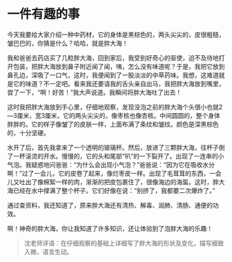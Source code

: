 # 一件有趣的事 #

今天我要给大家介绍一种中药材，它的身体是黑棕色的，两头尖尖的，皮很粗糙，皱巴巴的，你猜是什么？哈哈，就是胖大海！
   
我和爸爸去药店买了几粒胖大海，回到家后，我受到好奇心的驱使，迫不及待地打开包装，把胖大海放到鼻子附近闻了闻，咦，怎么没有味道呢？于是，我把它放到鼻孔边，深吸了一口气，这时，我便闻到了一股淡淡的中草药味。我想，这难道就是它的味道？不一定吧。看来我还要请我的舌头亲自出马，我把胖大海放到嘴里，尝了一下，“啊！好苦！”我大声说道。我瞬间将胖大海吐了出去！
   
这时我把胖大海放到手心里，仔细地观察，发现没泡之前的胖大海个头很小也就2—3厘米，宽3厘米，它的两头尖尖的，像枣核也像杏核。中间圆圆的，整个身体胖胖的。它的样子像皱了的皮肤一样，上面布满了条纹和皱纹。颜色是深黑棕色的，十分坚硬。
   
水开了后，首先我拿来了一个透明的玻璃杯。然后，放进了三颗胖大海，往杯子倒了一杯滚烫的开水。慢慢的，它的头和尾部“叭”的一下裂开了。出现了一连串的小气泡。我疑惑地问爸爸：“为什么会出现小气泡？”爸爸说：“因为它在吸收水分啊！”过了一会儿，它的皮卷了起来，像烂枣皮一样。出现了毛茸茸的东西，一会儿又吐出了像棉絮一样的肉，渐渐的把皮包裹住了，很像海边的海蜇。这时，胖大海已经在水中撑满了整个杯子。它们好像在说：“别挤了，我都要二次爆炸了。”
   
通过查资料，我还知道了，原来胖大海还有清热、解毒、润肺、清肠、通便的功效。
   
啊！神奇的胖大海，你让我知道了许多知识，还让体验到了泡胖大海的乐趣！

> 沈老师评语：在仔细观察的基础上详细写了胖大海的形状及变化，描写细致入微，语言生动。